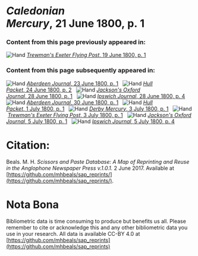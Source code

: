 # *Caledonian Mercury*, 21 June 1800, p. 1  
  
### Content from this page previously appeared in:  
![Hand](http://scissorsandpaste.net/wp-content/uploads/2017/06/smallhandpointer.png) [*Trewman's Exeter Flying Post*, 19 June 1800, p. 1](https://mhbeals.github.io/sap_html/Trewman's-Exeter-Flying-Post/Trewman's-Exeter-Flying-Post-19-June-1800-p-1)  
  
### Content from this page subsequently appeared in:  
![Hand](http://scissorsandpaste.net/wp-content/uploads/2017/06/smallhandpointer.png) [*Aberdeen Journal*, 23 June 1800, p. 1](https://mhbeals.github.io/sap_html/Aberdeen-Journal/Aberdeen-Journal-23-June-1800-p-1)  
![Hand](http://scissorsandpaste.net/wp-content/uploads/2017/06/smallhandpointer.png) [*Hull Packet*, 24 June 1800, p. 2](https://mhbeals.github.io/sap_html/Hull-Packet/Hull-Packet-24-June-1800-p-2)  
![Hand](http://scissorsandpaste.net/wp-content/uploads/2017/06/smallhandpointer.png) [*Jackson's Oxford Journal*, 28 June 1800, p. 1](https://mhbeals.github.io/sap_html/Jackson's-Oxford-Journal/Jackson's-Oxford-Journal-28-June-1800-p-1)  
![Hand](http://scissorsandpaste.net/wp-content/uploads/2017/06/smallhandpointer.png) [*Ipswich Journal*, 28 June 1800, p. 4](https://mhbeals.github.io/sap_html/Ipswich-Journal/Ipswich-Journal-28-June-1800-p-4)  
![Hand](http://scissorsandpaste.net/wp-content/uploads/2017/06/smallhandpointer.png) [*Aberdeen Journal*, 30 June 1800, p. 1](https://mhbeals.github.io/sap_html/Aberdeen-Journal/Aberdeen-Journal-30-June-1800-p-1)  
![Hand](http://scissorsandpaste.net/wp-content/uploads/2017/06/smallhandpointer.png) [*Hull Packet*, 1 July 1800, p. 1](https://mhbeals.github.io/sap_html/Hull-Packet/Hull-Packet-1-July-1800-p-1)  
![Hand](http://scissorsandpaste.net/wp-content/uploads/2017/06/smallhandpointer.png) [*Derby Mercury*, 3 July 1800, p. 1](https://mhbeals.github.io/sap_html/Derby-Mercury/Derby-Mercury-3-July-1800-p-1)  
![Hand](http://scissorsandpaste.net/wp-content/uploads/2017/06/smallhandpointer.png) [*Trewman's Exeter Flying Post*, 3 July 1800, p. 1](https://mhbeals.github.io/sap_html/Trewman's-Exeter-Flying-Post/Trewman's-Exeter-Flying-Post-3-July-1800-p-1)  
![Hand](http://scissorsandpaste.net/wp-content/uploads/2017/06/smallhandpointer.png) [*Jackson's Oxford Journal*, 5 July 1800, p. 1](https://mhbeals.github.io/sap_html/Jackson's-Oxford-Journal/Jackson's-Oxford-Journal-5-July-1800-p-1)  
![Hand](http://scissorsandpaste.net/wp-content/uploads/2017/06/smallhandpointer.png) [*Ipswich Journal*, 5 July 1800, p. 4](https://mhbeals.github.io/sap_html/Ipswich-Journal/Ipswich-Journal-5-July-1800-p-4)  


# Citation: 

Beals. M. H. *Scissors and Paste Database: A Map of Reprinting and Reuse in the Anglophone Newspaper Press v.1.0.1.* 2 June 2017. Available at [https://github.com/mhbeals/sap_reprints/](https://github.com/mhbeals/sap_reprints/). 

# Nota Bona

Bibliometric data is time consuming to produce but benefits us all. Please remember to cite or acknowledge this and any other bibliometric data you use in your research. All data is available CC-BY 4.0 at [https://github.com/mhbeals/sap_reprints](https://github.com/mhbeals/sap_reprints)